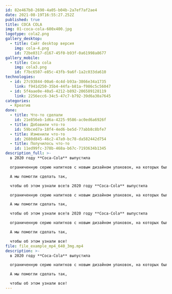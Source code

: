 ```yaml
---
id: 82e467b8-2690-4a05-b04b-2a7ef7af2ae4
date: 2021-08-19T16:55:27.252Z
published: true
title: COCA COLA
img: 01-coca-cola-600x400.jpg
logotype: cola2.png
gallery_desktop:
  - title: Сайт desktop версия
    img: cola-4.png
    id: 72be0317-d167-45f0-b93f-0a61998a8677
gallery_mobile:
  - title: Coca cola
    img: cola3.png
    id: f7bc6507-e85c-43fb-9a6f-1a2c033da610
technologies:
  - id: 27c93844-00a6-4c4d-b93a-3866e34a1735
    link: f941d250-35b4-44fa-b81a-f986c5c56047
  - id: 5f4aae0e-40a5-4212-b892-206589128119
    link: 2256ecc6-34c5-47c7-b792-39d6a30a7645
categories:
  - Креатив
done:
  - title: Что-то сделали
    id: 21e856eb-1d6a-4225-9586-ac0ed6a6926f
  - title: Добавили что-то
    id: 59bced7a-18f4-4ed6-be5d-77abb8c8bfe7
  - title: Изменили что-то
    id: 2680d845-46c2-47a9-bc78-da582442d754
  - title: Получилось что-то
    id: 11ed99fc-378b-468a-b67c-7193634b1345
description_full: >-
  в 2020 году **Coca-Cola** выпустила 

  ограниченную серию напитков с новым дизайном упаковок, на которых были написаны необычные комплименты. 

  А мы помогли сделать так, 

  чтобы об этом узнали все!в 2020 году **Coca-Cola** выпустила 

  ограниченную серию напитков с новым дизайном упаковок, на которых были написаны необычные комплименты. 

  А мы помогли сделать так, 

  чтобы об этом узнали все!в 2020 году **Coca-Cola** выпустила 

  ограниченную серию напитков с новым дизайном упаковок, на которых были написаны необычные комплименты. 

  А мы помогли сделать так, 

  чтобы об этом узнали все!
file: file_example_mp4_640_3mg.mp4
description: >-
  в 2020 году **Coca-Cola** выпустила 

  ограниченную серию напитков с новым дизайном упаковок, на которых были написаны необычные комплименты. 

  А мы помогли сделать так, 

  чтобы об этом узнали все!
---
```

